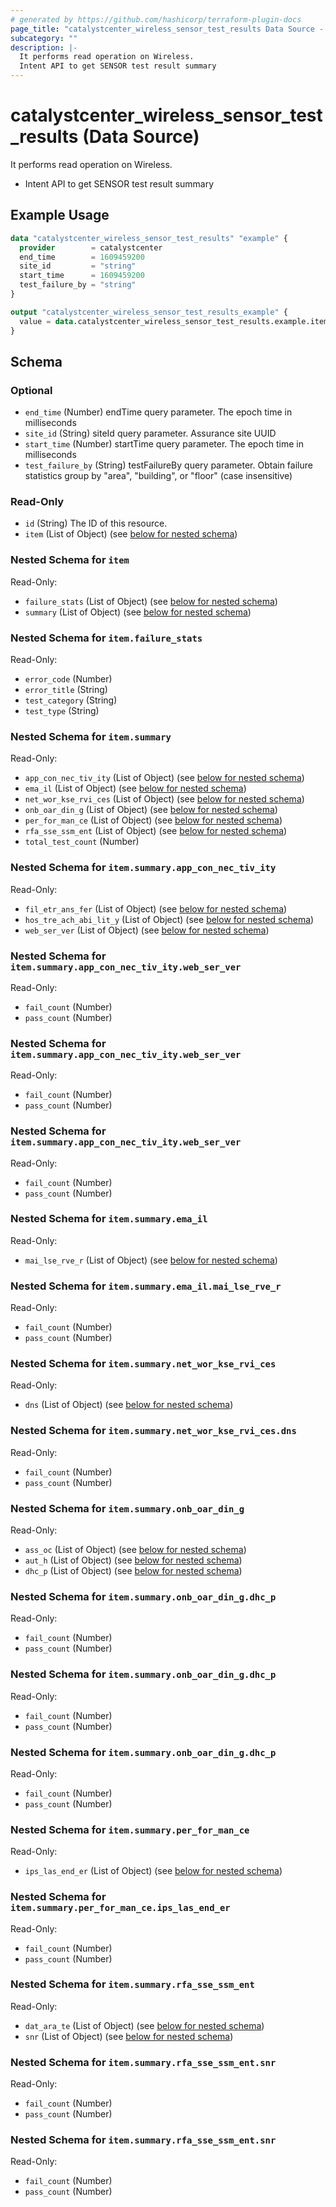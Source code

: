 ```yaml
---
# generated by https://github.com/hashicorp/terraform-plugin-docs
page_title: "catalystcenter_wireless_sensor_test_results Data Source - terraform-provider-catalystcenter"
subcategory: ""
description: |-
  It performs read operation on Wireless.
  Intent API to get SENSOR test result summary
---
```


# catalystcenter_wireless_sensor_test_results (Data Source)

It performs read operation on Wireless.

- Intent API to get SENSOR test result summary

## Example Usage

```terraform
data "catalystcenter_wireless_sensor_test_results" "example" {
  provider        = catalystcenter
  end_time        = 1609459200
  site_id         = "string"
  start_time      = 1609459200
  test_failure_by = "string"
}

output "catalystcenter_wireless_sensor_test_results_example" {
  value = data.catalystcenter_wireless_sensor_test_results.example.item
}
```

<!-- schema generated by tfplugindocs -->
## Schema

### Optional

- `end_time` (Number) endTime query parameter. The epoch time in milliseconds
- `site_id` (String) siteId query parameter. Assurance site UUID
- `start_time` (Number) startTime query parameter. The epoch time in milliseconds
- `test_failure_by` (String) testFailureBy query parameter. Obtain failure statistics group by "area", "building", or "floor" (case insensitive)

### Read-Only

- `id` (String) The ID of this resource.
- `item` (List of Object) (see [below for nested schema](#nestedatt--item))

<a id="nestedatt--item"></a>
### Nested Schema for `item`

Read-Only:

- `failure_stats` (List of Object) (see [below for nested schema](#nestedobjatt--item--failure_stats))
- `summary` (List of Object) (see [below for nested schema](#nestedobjatt--item--summary))

<a id="nestedobjatt--item--failure_stats"></a>
### Nested Schema for `item.failure_stats`

Read-Only:

- `error_code` (Number)
- `error_title` (String)
- `test_category` (String)
- `test_type` (String)


<a id="nestedobjatt--item--summary"></a>
### Nested Schema for `item.summary`

Read-Only:

- `app_con_nec_tiv_ity` (List of Object) (see [below for nested schema](#nestedobjatt--item--summary--app_con_nec_tiv_ity))
- `ema_il` (List of Object) (see [below for nested schema](#nestedobjatt--item--summary--ema_il))
- `net_wor_kse_rvi_ces` (List of Object) (see [below for nested schema](#nestedobjatt--item--summary--net_wor_kse_rvi_ces))
- `onb_oar_din_g` (List of Object) (see [below for nested schema](#nestedobjatt--item--summary--onb_oar_din_g))
- `per_for_man_ce` (List of Object) (see [below for nested schema](#nestedobjatt--item--summary--per_for_man_ce))
- `rfa_sse_ssm_ent` (List of Object) (see [below for nested schema](#nestedobjatt--item--summary--rfa_sse_ssm_ent))
- `total_test_count` (Number)

<a id="nestedobjatt--item--summary--app_con_nec_tiv_ity"></a>
### Nested Schema for `item.summary.app_con_nec_tiv_ity`

Read-Only:

- `fil_etr_ans_fer` (List of Object) (see [below for nested schema](#nestedobjatt--item--summary--app_con_nec_tiv_ity--fil_etr_ans_fer))
- `hos_tre_ach_abi_lit_y` (List of Object) (see [below for nested schema](#nestedobjatt--item--summary--app_con_nec_tiv_ity--hos_tre_ach_abi_lit_y))
- `web_ser_ver` (List of Object) (see [below for nested schema](#nestedobjatt--item--summary--app_con_nec_tiv_ity--web_ser_ver))

<a id="nestedobjatt--item--summary--app_con_nec_tiv_ity--fil_etr_ans_fer"></a>
### Nested Schema for `item.summary.app_con_nec_tiv_ity.web_ser_ver`

Read-Only:

- `fail_count` (Number)
- `pass_count` (Number)


<a id="nestedobjatt--item--summary--app_con_nec_tiv_ity--hos_tre_ach_abi_lit_y"></a>
### Nested Schema for `item.summary.app_con_nec_tiv_ity.web_ser_ver`

Read-Only:

- `fail_count` (Number)
- `pass_count` (Number)


<a id="nestedobjatt--item--summary--app_con_nec_tiv_ity--web_ser_ver"></a>
### Nested Schema for `item.summary.app_con_nec_tiv_ity.web_ser_ver`

Read-Only:

- `fail_count` (Number)
- `pass_count` (Number)



<a id="nestedobjatt--item--summary--ema_il"></a>
### Nested Schema for `item.summary.ema_il`

Read-Only:

- `mai_lse_rve_r` (List of Object) (see [below for nested schema](#nestedobjatt--item--summary--ema_il--mai_lse_rve_r))

<a id="nestedobjatt--item--summary--ema_il--mai_lse_rve_r"></a>
### Nested Schema for `item.summary.ema_il.mai_lse_rve_r`

Read-Only:

- `fail_count` (Number)
- `pass_count` (Number)



<a id="nestedobjatt--item--summary--net_wor_kse_rvi_ces"></a>
### Nested Schema for `item.summary.net_wor_kse_rvi_ces`

Read-Only:

- `dns` (List of Object) (see [below for nested schema](#nestedobjatt--item--summary--net_wor_kse_rvi_ces--dns))

<a id="nestedobjatt--item--summary--net_wor_kse_rvi_ces--dns"></a>
### Nested Schema for `item.summary.net_wor_kse_rvi_ces.dns`

Read-Only:

- `fail_count` (Number)
- `pass_count` (Number)



<a id="nestedobjatt--item--summary--onb_oar_din_g"></a>
### Nested Schema for `item.summary.onb_oar_din_g`

Read-Only:

- `ass_oc` (List of Object) (see [below for nested schema](#nestedobjatt--item--summary--onb_oar_din_g--ass_oc))
- `aut_h` (List of Object) (see [below for nested schema](#nestedobjatt--item--summary--onb_oar_din_g--aut_h))
- `dhc_p` (List of Object) (see [below for nested schema](#nestedobjatt--item--summary--onb_oar_din_g--dhc_p))

<a id="nestedobjatt--item--summary--onb_oar_din_g--ass_oc"></a>
### Nested Schema for `item.summary.onb_oar_din_g.dhc_p`

Read-Only:

- `fail_count` (Number)
- `pass_count` (Number)


<a id="nestedobjatt--item--summary--onb_oar_din_g--aut_h"></a>
### Nested Schema for `item.summary.onb_oar_din_g.dhc_p`

Read-Only:

- `fail_count` (Number)
- `pass_count` (Number)


<a id="nestedobjatt--item--summary--onb_oar_din_g--dhc_p"></a>
### Nested Schema for `item.summary.onb_oar_din_g.dhc_p`

Read-Only:

- `fail_count` (Number)
- `pass_count` (Number)



<a id="nestedobjatt--item--summary--per_for_man_ce"></a>
### Nested Schema for `item.summary.per_for_man_ce`

Read-Only:

- `ips_las_end_er` (List of Object) (see [below for nested schema](#nestedobjatt--item--summary--per_for_man_ce--ips_las_end_er))

<a id="nestedobjatt--item--summary--per_for_man_ce--ips_las_end_er"></a>
### Nested Schema for `item.summary.per_for_man_ce.ips_las_end_er`

Read-Only:

- `fail_count` (Number)
- `pass_count` (Number)



<a id="nestedobjatt--item--summary--rfa_sse_ssm_ent"></a>
### Nested Schema for `item.summary.rfa_sse_ssm_ent`

Read-Only:

- `dat_ara_te` (List of Object) (see [below for nested schema](#nestedobjatt--item--summary--rfa_sse_ssm_ent--dat_ara_te))
- `snr` (List of Object) (see [below for nested schema](#nestedobjatt--item--summary--rfa_sse_ssm_ent--snr))

<a id="nestedobjatt--item--summary--rfa_sse_ssm_ent--dat_ara_te"></a>
### Nested Schema for `item.summary.rfa_sse_ssm_ent.snr`

Read-Only:

- `fail_count` (Number)
- `pass_count` (Number)


<a id="nestedobjatt--item--summary--rfa_sse_ssm_ent--snr"></a>
### Nested Schema for `item.summary.rfa_sse_ssm_ent.snr`

Read-Only:

- `fail_count` (Number)
- `pass_count` (Number)
